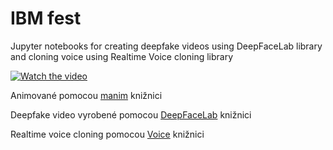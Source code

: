 # IBM fest 
Jupyter notebooks for creating deepfake videos using DeepFaceLab library and cloning voice using Realtime Voice cloning library

[![Watch the video](https://i.imgur.com/JmtQ194.png)](https://youtu.be/0mGFcu32xV0)

Animované pomocou [manim](https://github.com/3b1b/manim) knižnici

Deepfake video vyrobené pomocou [DeepFaceLab](https://github.com/3b1b/manim) knižnici

Realtime voice cloning pomocou [Voice](https://github.com/3b1b/manim) knižnici
